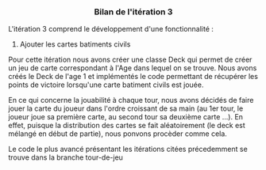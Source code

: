 ﻿<h3 align="center"> Bilan de l'itération 3 </h3>


L'itération 3 comprend le développement d'une fonctionnalité :
 1) Ajouter les cartes batiments civils
 
Pour cette itération nous avons créer une classe Deck qui permet de créer un jeu de carte correspondant à l'Age dans lequel on se trouve.
Nous avons créés le Deck de l'age 1 et implémentés le code permettant de récupérer les points de victoire lorsqu'une carte batiment civils est jouée.

En ce qui concerne la jouabilité à chaque tour, nous avons décidés de faire jouer la carte du joueur dans l'ordre croissant de sa main (au 1er tour, le joueur joue sa première carte, au second tour sa deuxième carte ...).
En effet, puisque la distribution des cartes se fait aléatoirement (le deck est mélangé en début de partie), nous ponvons procèder comme cela. 

Le code le plus avancé présentant les itérations citées précedemment se trouve dans la branche tour-de-jeu
